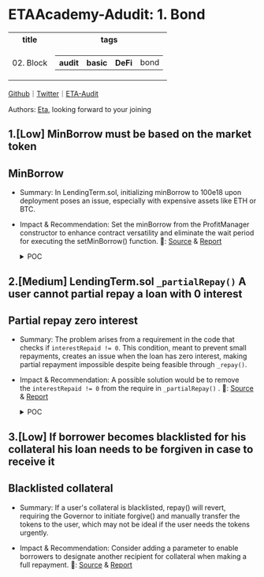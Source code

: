 # ETAAcademy-Adudit: 1. Bond

<table>
  <tr>
    <th>title</th>
    <th>tags</th>
  </tr>
  <tr>
    <td>02. Block</td>
    <td>
      <table>
        <tr>
          <th>audit</th>
          <th>basic</th>
          <th>DeFi</th>
          <td>bond</td>
        </tr>
      </table>
    </td>
  </tr>
</table>

[Github](https://github.com/ETAAcademy)｜[Twitter](https://twitter.com/ETAAcademy)｜[ETA-Audit](https://github.com/ETAAcademy/ETAAcademy-Audit)

Authors: [Eta](https://twitter.com/pwhattie), looking forward to your joining

## 1.[Low] MinBorrow must be based on the market token

## MinBorrow

- Summary: In LendingTerm.sol, initializing minBorrow to 100e18 upon deployment poses an issue, especially with expensive assets like ETH or BTC.

- Impact & Recommendation: Set the minBorrow from the ProfitManager constructor to enhance contract versatility and eliminate the wait period for executing the setMinBorrow() function.
  🐬: [Source](https://code4rena.com/reports/2023-12-ethereumcreditguild) & [Report](https://code4rena.com/reports/2023-12-ethereumcreditguild)

  <details><summary>POC</summary>

  ```solidity
    constructor(address _core, uint minBorrow) CoreRef(_core) {
        emit MinBorrowUpdate(block.timestamp, 100e18);
    +       _minBorrow = minBorrow //should be carefully chosen by the contract deployer considering the price of collateral token
    }

    uint256 internal _minBorrow = 100e18;
    function minBorrow() external view returns (uint256) {
        return (_minBorrow * 1e18) / creditMultiplier;
    }

  ```

  </details>

## 2.[Medium] LendingTerm.sol `_partialRepay()` A user cannot partial repay a loan with 0 interest

## Partial repay zero interest

- Summary: The problem arises from a requirement in the code that checks if `interestRepaid != 0`. This condition, meant to prevent small repayments, creates an issue when the loan has zero interest, making partial repayment impossible despite being feasible through `_repay()`.

- Impact & Recommendation: A possible solution would be to remove the `interestRepaid != 0` from the require in `_partialRepay()` .
  🐬: [Source](https://github.com/code-423n4/2023-12-ethereumcreditguild-findings/issues/756) & [Report](https://code4rena.com/reports/2023-12-ethereumcreditguild)

  <details><summary>POC</summary>

  ```solidity
      function testPartialRepayWithZeroInterestFail() public {
        LendingTerm term2 = LendingTerm(
            Clones.clone(address(new LendingTerm()))
        );
        term2.initialize(
            address(core),
            term.getReferences(),
            LendingTerm.LendingTermParams({
                collateralToken: address(collateral),
                maxDebtPerCollateralToken: _CREDIT_PER_COLLATERAL_TOKEN,
                interestRate: 0,
                maxDelayBetweenPartialRepay: _MAX_DELAY_BETWEEN_PARTIAL_REPAY,
                minPartialRepayPercent: _MIN_PARTIAL_REPAY_PERCENT,
                openingFee: 0,
                hardCap: _HARDCAP
            })
        );
        vm.label(address(term2), "term2");
        guild.addGauge(1, address(term2));
        guild.decrementGauge(address(term), _HARDCAP);
        guild.incrementGauge(address(term2), _HARDCAP);
        vm.startPrank(governor);
        core.grantRole(CoreRoles.RATE_LIMITED_CREDIT_MINTER, address(term2));
        core.grantRole(CoreRoles.GAUGE_PNL_NOTIFIER, address(term2));
        vm.stopPrank();
        // prepare & borrow
        uint256 borrowAmount = 20_000e18;
        uint256 collateralAmount = 12e18;
        collateral.mint(address(this), collateralAmount);
        collateral.approve(address(term2), collateralAmount);
        bytes32 loanId = term2.borrow(borrowAmount, collateralAmount);
        assertEq(term2.getLoan(loanId).collateralAmount, collateralAmount);
        vm.warp(block.timestamp + 10);
        vm.roll(block.number + 1);

        // check that the loan amount is the same as the initial borrow amount to ensure there are no accumulated interest
        assertEq(term2.getLoanDebt(loanId), 20_000e18);
        credit.mint(address(this), 10_000e18);
        credit.approve(address(term2), 10_000e18);
        vm.expectRevert("LendingTerm: repay too small");
        term2.partialRepay(loanId, 10_000e18);
    }

  ```

  </details>

## 3.[Low] If borrower becomes blacklisted for his collateral his loan needs to be forgiven in case to receive it

## Blacklisted collateral

- Summary: If a user's collateral is blacklisted, repay() will revert, requiring the Governor to initiate forgive() and manually transfer the tokens to the user, which may not be ideal if the user needs the tokens urgently.

- Impact & Recommendation: Consider adding a parameter to enable borrowers to designate another recipient for collateral when making a full repayment.
  🐬: [Source](https://code4rena.com/reports/2023-12-ethereumcreditguild) & [Report](https://code4rena.com/reports/2023-12-ethereumcreditguild)
